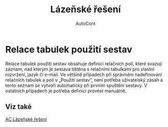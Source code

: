 ﻿---
    title: "Lázeňské řešení"
    author: AutoCont
    ms.date: 04/30/2018
    ms.topic: article
    ms.prod: dynamics-nav-2017
    ms.contentlocale: cs-cz
    ms.lasthandoff: 04/30/2018
---

# Relace tabulek použití sestav
Relace tabulek použití sestav obsahuje definici relačních polí, které svazují záznam, nad kterým je sestava tištěna s relačními tabulkami pro vlastní rozvržení, jazyk či e-mail. Ve většině případech při správném nadefinování relačních tabulek a polí v „Použití sestav“, není potřeba uživatelský zásah a tento seznam se vytvoří automaticky při prvním spuštění sestavy. V ostatních případech je potřeba definici provést manuálně.  

## <a name="see-also"></a>Viz také
[AC Lázeňské řešení](ac-spa-solution.md)